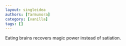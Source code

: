 ```yaml
---
layout: singleidea
authors: [Tarmunora]
category: [vanilla]
tags: []
---
```

Eating brains recovers magic power instead of satiation.
